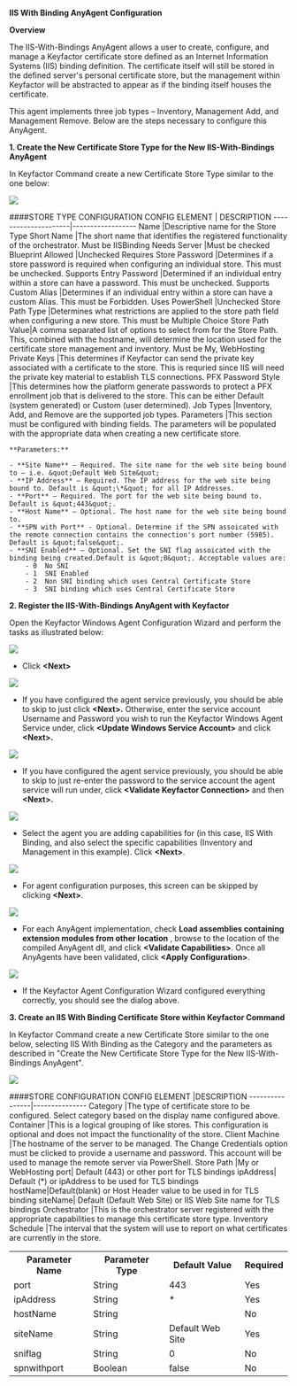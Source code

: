 **IIS With Binding AnyAgent Configuration**

**Overview**

The IIS-With-Bindings AnyAgent allows a user to create, configure, and manage a Keyfactor certificate store defined as an Internet Information Systems (IIS) binding definition. The certificate itself will still be stored in the defined server&#39;s personal certificate store, but the management within Keyfactor will be abstracted to appear as if the binding itself houses the certificate.

This agent implements three job types – Inventory, Management Add, and Management Remove. Below are the steps necessary to configure this AnyAgent.

**1. Create the New Certificate Store Type for the New IIS-With-Bindings AnyAgent**

In Keyfactor Command create a new Certificate Store Type similar to the one below:

![](Images/Image1.png)

####STORE TYPE CONFIGURATION
CONFIG ELEMENT	| DESCRIPTION
---------------------|------------------
Name	|Descriptive name for the Store Type
Short Name	|The short name that identifies the registered functionality of the orchestrator. Must be IISBinding
Needs Server	|Must be checked
Blueprint Allowed	|Unchecked
Requires Store Password	|Determines if a store password is required when configuring an individual store.  This must be unchecked.
Supports Entry Password	|Determined if an individual entry within a store can have a password.  This must be unchecked.
Supports Custom Alias	|Determines if an individual entry within a store can have a custom Alias.  This must be Forbidden.
Uses PowerShell	|Unchecked
Store Path Type	|Determines what restrictions are applied to the store path field when configuring a new store.  This must be Multiple Choice
Store Path Value|A comma separated list of options to select from for the Store Path. This, combined with the hostname, will determine the location used for the certificate store management and inventory.  Must be My, WebHosting
Private Keys	|This determines if Keyfactor can send the private key associated with a certificate to the store.  This is requried since IIS will need the private key material to establish TLS connections.
PFX Password Style	|This determines how the platform generate passwords to protect a PFX enrollment job that is delivered to the store.  This can be either Default (system generated) or Custom (user determined).
Job Types	|Inventory, Add, and Remove are the supported job types. 
Parameters	|This section must be configured with binding fields. The parameters will be populated with the appropriate data when creating a new certificate store.<br/><table><tr><th>Parameter Name</th><th>Parameter Type</th><th>Default Value</th><th>Required</th></tr><tr><td>port</td><td>String</td><td>443</td><td>Yes</td><tr><tr><td>ipAddress</td><td>String</td><td>*</td><td>Yes</td><tr><tr><td>hostName</td><td>String</td><td></td><td>No</td><tr><tr><td>siteName</td><td>String</td><td>Default Web Site</td><td>Yes</td><tr><tr><td>sniflag</td><td>String</td><td>0</td><td>No</td><tr><tr><td>spnwithport</td><td>Boolean</td><td>false</td><td>No</td><tr>

    **Parameters:**

    - **Site Name** – Required. The site name for the web site being bound to – i.e. &quot;Default Web Site&quot;
    - **IP Address** – Required. The IP address for the web site being bound to. Default is &quot;\*&quot; for all IP Addresses.
    - **Port** – Required. The port for the web site being bound to. Default is &quot;443&quot;.
    - **Host Name** – Optional. The host name for the web site being bound to.
    - **SPN with Port** - Optional. Determine if the SPN assoicated with the remote connection contains the connection's port number (5985). Default is &quot;false&quot;.
    - **SNI Enabled** – Optional. Set the SNI flag assoicated with the binding being created.Default is &quot;0&quot;. Acceptable values are:
        - 0  No SNI
        - 1  SNI Enabled
        - 2  Non SNI binding which uses Central Certificate Store
        - 3  SNI binding which uses Central Certificate Store


**2. Register the IIS-With-Bindings AnyAgent with Keyfactor**

Open the Keyfactor Windows Agent Configuration Wizard and perform the tasks as illustrated below:

![](Images/Image2.png)

- Click **\<Next\>**

![](Images/Image3.png)

- If you have configured the agent service previously, you should be able to skip to just click **\<Next\>.** Otherwise, enter the service account Username and Password you wish to run the Keyfactor Windows Agent Service under, click **\<Update Windows Service Account\>** and click **\<Next\>.**

![](Images/Image4.png)

- If you have configured the agent service previously, you should be able to skip to just re-enter the password to the service account the agent service will run under, click **\<Validate Keyfactor Connection\>** and then **\<Next\>.**

![](Images/Image5.png)

- Select the agent you are adding capabilities for (in this case, IIS With Binding, and also select the specific capabilities (Inventory and Management in this example). Click **\<Next\>**.

![](Images/Image6.png)

- For agent configuration purposes, this screen can be skipped by clicking **\<Next\>**.

![](Images/Image7.png)

- For each AnyAgent implementation, check **Load assemblies containing extension modules from other location** , browse to the location of the compiled AnyAgent dll, and click **\<Validate Capabilities\>**. Once all AnyAgents have been validated, click **\<Apply Configuration\>**.

![](Images/Image8.png)

- If the Keyfactor Agent Configuration Wizard configured everything correctly, you should see the dialog above.

**3. Create an IIS With Binding Certificate Store within Keyfactor Command**

In Keyfactor Command create a new Certificate Store similar to the one below, selecting IIS With Binding as the Category and the parameters as described in &quot;Create the New Certificate Store Type for the New IIS-With-Bindings AnyAgent&quot;.

![](Images/Image9.png)

####STORE CONFIGURATION 
CONFIG ELEMENT	|DESCRIPTION
----------------|---------------
Category	|The type of certificate store to be configured. Select category based on the display name configured above.
Container	|This is a logical grouping of like stores. This configuration is optional and does not impact the functionality of the store.
Client Machine	|The hostname of the server to be managed. The Change Credentials option must be clicked to provide a username and password. This account will be used to manage the remote server via PowerShell.
Store Path	|My or WebHosting
port| Default (443) or other port for TLS bindings
ipAddress| Default (*) or ipAddress to be used for TLS bindings
hostName|Default(blank) or Host Header value to be used in for TLS binding
siteName| Default (Default Web Site) or IIS Web Site name for TLS bindings
Orchestrator	|This is the orchestrator server registered with the appropriate capabilities to manage this certificate store type. 
Inventory Schedule	|The interval that the system will use to report on what certificates are currently in the store. 
